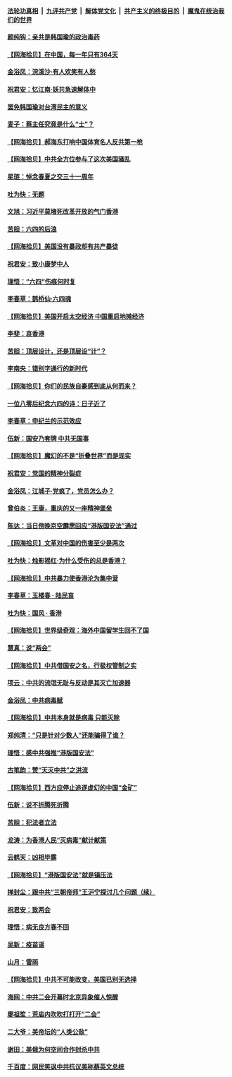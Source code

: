 ####  [法轮功真相](../../../../basic/blob/master/README.md?t=06080731) &nbsp;|&nbsp; [九评共产党](../../../../9ping.md/blob/master/README.md?t=06080731) &nbsp;|&nbsp; [解体党文化](../../../../jtdwh.md/blob/master/README.md?t=06080731)  &nbsp;|&nbsp; [共产主义的终极目的](../../../../gczydzjmd.md/blob/master/README.md?t=06080731) &nbsp;|&nbsp; [魔鬼在统治我们的世界](../../../../mgztzwmdsj.md/blob/master/README.md?t=06080731) 

#### [颜纯钩：亲共是韩国瑜的政治毒药](../pages/nsc993/n12168959.md?t=06080731) 

#### [【网海拾贝】在中国，每一年只有364天](../pages/nsc993/n12167508.md?t=06080731) 

#### [金浴凤：浣溪沙·有人欢笑有人愁](../pages/nsc993/n12167017.md?t=06080731) 

#### [祝君安：忆江南·妖共急速解体中](../pages/nsc993/n12166832.md?t=06080731) 

#### [罢免韩国瑜对台湾民主的意义](../pages/nsc993/n12166720.md?t=06080731) 

#### [麦子：蔡主任究竟是什么“士”？](../pages/nsc993/n12166126.md?t=06080731) 

#### [【网海拾贝】郝海东打响中国体育名人反共第一枪](../pages/nsc993/n12165325.md?t=06080731) 

#### [【网海拾贝】中共全方位参与了这次美国骚乱](../pages/nsc993/n12163491.md?t=06080731) 

#### [星琏：悼念春夏之交三十一周年](../pages/nsc993/n12162360.md?t=06080731) 

#### [吐为快：无题](../pages/nsc993/n12162106.md?t=06080731) 

#### [文旭：习近平莫堵死改革开放的气门香港](../pages/nsc993/n12157461.md?t=06080731) 

#### [苦胆：六四的后浪](../pages/nsc993/n12157112.md?t=06080731) 

#### [【网海拾贝】美国没有暴政却有共产暴徒](../pages/nsc993/n12157074.md?t=06080731) 

#### [祝君安：致小康梦中人](../pages/nsc993/n12156882.md?t=06080731) 

#### [理悟：“六四“伤痕何时复](../pages/nsc993/n12156866.md?t=06080731) 

#### [李春草：鹊桥仙·六四魂](../pages/nsc993/n12156732.md?t=06080731) 

#### [【网海拾贝】美国开启太空经济 中国重启地摊经济](../pages/nsc993/n12154104.md?t=06080731) 

#### [李斐：哀香港](../pages/nsc993/n12152518.md?t=06080731) 

#### [苦胆：顶层设计，还是顶层设“计”？](../pages/nsc993/n12152486.md?t=06080731) 

#### [李南央：错别字通行的新时代](../pages/nsc993/n12152403.md?t=06080731) 

#### [【网海拾贝】你们的民族自豪感到底从何而来？](../pages/nsc993/n12151863.md?t=06080731) 

#### [一位八零后纪念六四的诗：日子近了](../pages/nsc993/n12151238.md?t=06080731) 

#### [李春草：申纪兰的示范效应](../pages/nsc993/n12149580.md?t=06080731) 

#### [伍新：国安乃套牌 中共无国事](../pages/nsc993/n12149560.md?t=06080731) 

#### [【网海拾贝】魔幻的不是“折叠世界”而是现实](../pages/nsc993/n12149530.md?t=06080731) 

#### [祝君安：党国的精神分裂症](../pages/nsc993/n12149516.md?t=06080731) 

#### [金浴凤：江城子·党疯了，党员怎么办？](../pages/nsc993/n12149508.md?t=06080731) 

#### [曾伯炎：王康，重庆的又一座精神堡垒](../pages/nsc993/n12149230.md?t=06080731) 

#### [陈达：当日傍晚京空霹雳回应“港版国安法”通过](../pages/nsc993/n12148167.md?t=06080731) 

#### [【网海拾贝】文革对中国的伤害至少是两次](../pages/nsc993/n12147834.md?t=06080731) 

#### [吐为快：烛影摇红·为什么受伤的总是香港？](../pages/nsc993/n12147553.md?t=06080731) 

#### [【网海拾贝】中共暴力使香港沦为集中营](../pages/nsc993/n12144854.md?t=06080731) 

#### [李春草：玉楼春 · 陆民哀](../pages/nsc993/n12144740.md?t=06080731) 

#### [吐为快：国风 · 香港](../pages/nsc993/n12144727.md?t=06080731) 

#### [【网海拾贝】世界级奇观：海外中国留学生回不了国](../pages/nsc993/n12142481.md?t=06080731) 

#### [慧真：说“两会”](../pages/nsc993/n12142285.md?t=06080731) 

#### [【网海拾贝】中共借国安之名，行极权管制之实](../pages/nsc993/n12139600.md?t=06080731) 

#### [项云：中共的流氓无耻与反动是其灭亡加速器](../pages/nsc993/n12139284.md?t=06080731) 

#### [金浴凤：中共病毒赋](../pages/nsc993/n12139268.md?t=06080731) 

#### [【网海拾贝】中共本身就是病毒 只能灭除](../pages/nsc993/n12136391.md?t=06080731) 

#### [郑纯清：“只是针对少数人”还能骗得了谁？](../pages/nsc993/n12136331.md?t=06080731) 

#### [理悟：感中共强推“港版国安法”](../pages/nsc993/n12136307.md?t=06080731) 

#### [古笔韵：赞“天灭中共”之洪流](../pages/nsc993/n12134062.md?t=06080731) 

#### [【网海拾贝】西方应停止追逐虚幻的中国“金矿”](../pages/nsc993/n12134043.md?t=06080731) 

#### [伍新：说不折腾死折腾](../pages/nsc993/n12133833.md?t=06080731) 

#### [苦胆：犯法者立法](../pages/nsc993/n12133821.md?t=06080731) 

#### [龙涛：为香港人民“灭病毒”献计献策](../pages/nsc993/n12133809.md?t=06080731) 

#### [云鹤天：凶相毕露](../pages/nsc993/n12133806.md?t=06080731) 

#### [【网海拾贝】“港版国安法”就是镇压法](../pages/nsc993/n12132243.md?t=06080731) 

#### [掸封尘：跟中共“三朝帝师”王沪宁探讨几个问题（续）](../pages/nsc993/n12132104.md?t=06080731) 

#### [祝君安：致两会](../pages/nsc993/n12132089.md?t=06080731) 

#### [理悟：病无良方春不回](../pages/nsc993/n12132054.md?t=06080731) 

#### [吴新：疫苗谣](../pages/nsc993/n12132020.md?t=06080731) 

#### [山月：雷雨](../pages/nsc993/n12132012.md?t=06080731) 

#### [【网海拾贝】中共不可能改变，美国已别无选择](../pages/nsc993/n12131124.md?t=06080731) 

#### [海网：中共二会开幕时北京异象催人惊醒](../pages/nsc993/n12131111.md?t=06080731) 

#### [廖祖笙：荒庙内吹吹打打开“二会”](../pages/nsc993/n12131025.md?t=06080731) 

#### [二大爷：美帝坛的“人类公敌”](../pages/nsc993/n12130961.md?t=06080731) 

#### [谢田：美俄为何空间合作封杀中共](../pages/nsc993/n12130160.md?t=06080731) 

#### [千百度：网民笑讽中共抗议美称蔡英文总统](../pages/nsc993/n12128155.md?t=06080731) 

